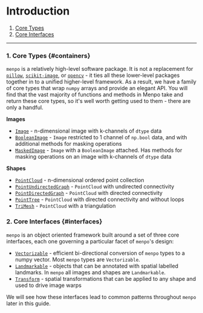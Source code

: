 Introduction
============

1. [Core Types](#containers)
2. [Core Interfaces](#interfaces)

---------------------------------------

### 1. Core Types {#containers}

`menpo` is a relatively high-level software package. It is not a replacement for <a href="http://python-pillow.org/">`pillow`<i class="fa fa-external-link"></i></a>, <a href="http://scikit-image.org/">`scikit-image`<i class="fa fa-external-link"></i></a>, or <a href="http://opencv.org/">`opencv`<i class="fa fa-external-link"></i></a> - it ties all these lower-level packages together in to a unified higher-level framework. As a result, we have a family of core types that wrap `numpy` arrays and provide an elegant API. You will find that the vast majority of functions and methods in Menpo take and return these core types, so it's well worth getting used to them - there are only a handful.

**Images**
-   [`Image`](http://docs.menpo.org/en/stable/api/menpo/image/Image.html) - n-dimensional image with k-channels of `dtype` data
-   [`BooleanImage`](http://docs.menpo.org/en/stable/api/menpo/image/BooleanImage.html) - `Image` restricted to 1 channel of `np.bool` data, and with additional methods for masking operations
-   [`MaskedImage`](http://docs.menpo.org/en/stable/api/menpo/image/MaskedImage.html) - `Image` with a `BooleanImage` attached. Has methods for masking operations on an image with k-channels of `dtype` data

**Shapes**
-   [`PointCloud`](http://docs.menpo.org/en/stable/api/menpo/shape/PointCloud.html) - n-dimensional ordered point collection
-   [`PointUndirectedGraph`](http://docs.menpo.org/en/stable/api/menpo/shape/PointUndirectedGraph.html) - `PointCloud` with undirected connectivity
-   [`PointDirectedGraph`](http://docs.menpo.org/en/stable/api/menpo/shape/PointDirectedGraph.html) - `PointCloud` with directed connectivity
-   [`PointTree`](http://docs.menpo.org/en/stable/api/menpo/shape/PointTree.html) - `PointCloud` with directed connectivity and without loops
-   [`TriMesh`](http://docs.menpo.org/en/stable/api/menpo/shape/TriMesh.html) -  `PointCloud` with a triangulation


### 2. Core Interfaces {#interfaces}

`menpo` is an object oriented framework built around a set of three core interfaces, each one governing a particular facet of `menpo`'s design:

-   [`Vectorizable`](http://docs.menpo.org/en/stable/api/menpo/base/Vectorizable.html) - efficient bi-directional conversion of `menpo` types to a numpy vector. Most `menpo` types are `Vectorizable`.
-   [`Landmarkable`](http://docs.menpo.org/en/stable/api/menpo/landmark/Landmarkable.html) - objects that can be annotated with spatial labelled landmarks. In `menpo` all images and shapes are `Landmarkable`.
-   [`Transform`](http://docs.menpo.org/en/stable/api/menpo/transform/Transform.html) - spatial transformations that can be applied to any shape and used to drive image warps

We will see how these interfaces lead to common patterns throughout `menpo` later in this guide.
